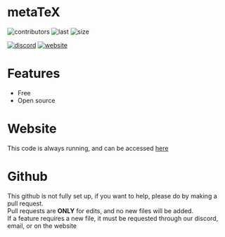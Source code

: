# metaTeX

![contributors](https://img.shields.io/github/contributors/Eliso7777/metaTeX?logo=github)
![last](https://img.shields.io/github/last-commit/Eliso7777/metaTeX?logo=github)
![size](https://img.shields.io/github/languages/code-size/Eliso7777/metaTeX?logo=github)  

[![discord](https://img.shields.io/discord/853151778715205632?color=brightgreen&label=Discord&logo=Discord)](https://discord.gg/9Nwn2kZvTC)
[![website](https://img.shields.io/badge/Website-metaTeX-99ff00?logo=LaTeX)](https://tex.botbox.dev/)  

# Features

+ Free
+ Open source

# Website

This code is always running, and can be accessed [here](https://tex.botbox.dev)

# Github

This github is not fully set up, if you want to help, please do by making a pull request.  
Pull requests are **ONLY** for edits, and no new files will be added.  
If a feature requires a new file, it must be requested through our discord, email, or on the website
